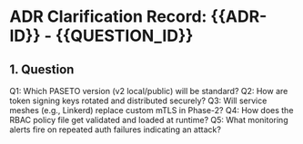 # ADR Clarification Record: {{ADR-ID}} - {{QUESTION_ID}}

## 1. Question

Q1: Which PASETO version (v2 local/public) will be standard?
Q2: How are token signing keys rotated and distributed securely?
Q3: Will service meshes (e.g., Linkerd) replace custom mTLS in Phase-2?
Q4: How does the RBAC policy file get validated and loaded at runtime?
Q5: What monitoring alerts fire on repeated auth failures indicating an attack?
